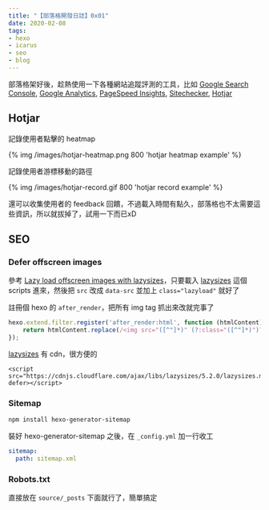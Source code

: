```yaml
---
title: "【部落格開發日誌】0x01"
date: 2020-02-08
tags:
- hexo
- icarus
- seo
- blog
---
```


部落格架好後，趁熱使用一下各種網站追蹤評測的工具，比如 [Google Search Console](https://search.google.com/search-console), [Google Analytics](https://analytics.google.com/analytics/web/), [PageSpeed Insights](https://developers.google.com/speed/pagespeed/insights/), [Sitechecker](https://sitechecker.pro/), [Hotjar](https://www.hotjar.com/)

## Hotjar

記錄使用者點擊的 heatmap

{% img /images/hotjar-heatmap.png 800 'hotjar heatmap example' %}

記錄使用者游標移動的路徑

{% img /images/hotjar-record.gif 800 'hotjar record example' %}

還可以收集使用者的 feedback 回饋，不過載入時間有點久，部落格也不太需要這些資訊，所以就拔掉了，試用一下而已xD

## SEO

### Defer offscreen images

參考 [Lazy load offscreen images with lazysizes](https://web.dev/codelab-use-lazysizes-to-lazyload-images/)，只要載入 [lazysizes](https://github.com/aFarkas/lazysizes) 這個 scripts 進來，然後把 `src` 改成 `data-src` 並加上 `class="lazyload"` 就好了

註冊個 hexo 的 `after_render`，把所有 img tag 抓出來改就完事了

```js scripts/lazy-load-image.js
hexo.extend.filter.register('after_render:html', function (htmlContent) {
    return htmlContent.replace(/<img src="([^"]*)" (?:class="([^"]*)")?([^>]*)>/, '<img data-src="$1" class="$2 lazyload" $3>')
});
```

[lazysizes](https://github.com/aFarkas/lazysizes) 有 cdn，很方便的

```ejs layout/common/scripts.ejs
<script src="https://cdnjs.cloudflare.com/ajax/libs/lazysizes/5.2.0/lazysizes.min.js" defer></script>
```

### Sitemap

```bash
npm install hexo-generator-sitemap
```

裝好 hexo-generator-sitemap 之後，在 `_config.yml` 加一行收工

```yml
sitemap:
  path: sitemap.xml
```

### Robots.txt

直接放在 `source/_posts` 下面就行了，簡單搞定
